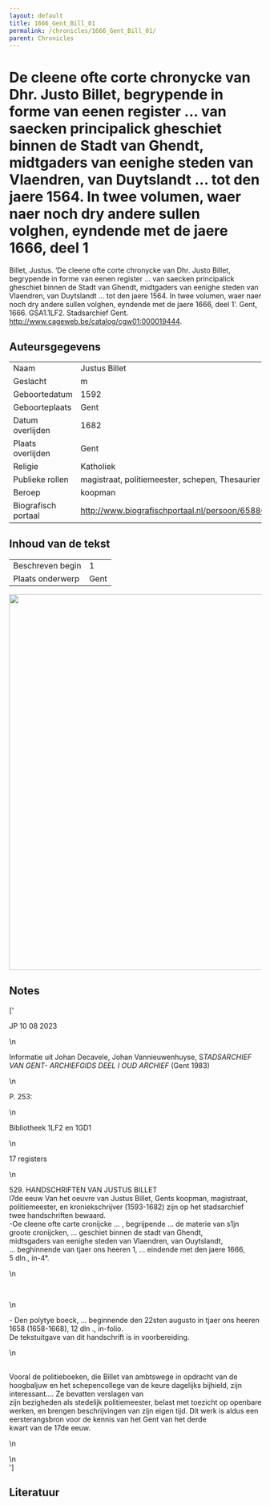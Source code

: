 ```yaml
---
layout: default
title: 1666_Gent_Bill_01
permalink: /chronicles/1666_Gent_Bill_01/
parent: Chronicles
--- 
```



# De cleene ofte corte chronycke van Dhr. Justo Billet, begrypende in forme van eenen register ... van saecken principalick gheschiet binnen de Stadt van Ghendt, midtgaders van eenighe steden van Vlaendren, van Duytslandt ... tot den jaere 1564. In twee volumen, waer naer noch dry andere sullen volghen, eyndende met de jaere 1666, deel 1 

Billet, Justus. ‘De cleene ofte corte chronycke van Dhr. Justo Billet, begrypende in forme van eenen register ... van saecken principalick gheschiet binnen de Stadt van Ghendt, midtgaders van eenighe steden van Vlaendren, van Duytslandt ... tot den jaere 1564. In twee volumen, waer naer noch dry andere sullen volghen, eyndende met de jaere 1666, deel 1’. Gent, 1666. GSA1.1LF2. Stadsarchief Gent. http://www.cageweb.be/catalog/cgw01:000019444. 

## Auteursgegevens 

| | | 
| --------------- | --------------- | 
| Naam | Justus Billet | 
| Geslacht | m | 
 | Geboortedatum | 1592 | 
| Geboorteplaats | Gent | 
| Datum overlijden | 1682 | 
| Plaats overlijden | Gent | 
| Religie | Katholiek | 
| Publieke rollen | magistraat, politiemeester, schepen, Thesaurier | 
| Beroep | koopman | 
| Biografisch portaal | http://www.biografischportaal.nl/persoon/65880947 | 

## Inhoud van de tekst 

| | | 
| --------------- | --------------- | 
| Beschreven begin | 1 | 
| Plaats onderwerp | Gent | 

[<img src="..\..\barplots_chronicles\1666_Gent_Bill_01.jpg" width="750"/>](..\..\barplots_chronicles\1666_Gent_Bill_01.jpg) 

## Notes 

['<div data-schema-version="8"><p>JP 10 08 2023</p>\n<p>Informatie uit Johan Decavele, Johan Vannieuwenhuyse, S<em>TADSARCHIEF VAN GENT- ARCHIEFGIDS DEEL I OUD ARCHIEF</em> (Gent 1983)</p>\n<p>P. 253:</p>\n<p>Bibliotheek 1LF2 en 1GD1</p>\n<p>17 registers</p>\n<p>529. HANDSCHRIFTEN VAN JUSTUS BILLET<br>l7de eeuw Van het oeuvre van Justus Billet, Gents koopman, magistraat,<br>politiemeester, en kroniekschrijver (1593-1682) zijn op het stadsarchief twee handschriften bewaard.<br>-Oe cleene ofte carte cronijcke ... , begrijpende ... de materie van s1jn<br>groote cronijcken, ... geschiet binnen de stadt van Ghendt,<br>midtsgaders van eenighe steden van Vlaendren, van Ouytslandt,<br>... beghinnende van tjaer ons heeren 1, ... eindende met den jaere 1666,<br>5 dln., in-4°.</p>\n<p>&nbsp;</p>\n<p>- Den polytye boeck, ... beginnende den 22sten augusto in tjaer ons heeren 1658 (1658-1668), 12 dln ., in-folio.<br>De tekstuitgave van dit handschrift is in voorbereiding.</p>\n<p><br>Vooral de politieboeken, die Billet van ambtswege in opdracht van de hoogbaljuw en het schepencollege van de keure dagelijks bijhield, zijn interessant…. Ze bevatten verslagen van<br>zijn bezigheden als stedelijk politiemeester, belast met toezicht op openbare werken, en brengen beschrijvingen van zijn eigen tijd. Dit werk is aldus een eersterangsbron voor de kennis van het Gent van het derde<br>kwart van de 17de eeuw.</p>\n<p></p>\n</div>'] 

## Literatuur 

